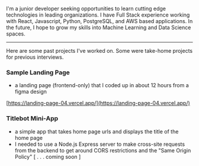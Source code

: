 I'm a junior developer seeking opportunities to learn cutting edge technologies in leading organizations. I have Full Stack experience working with React, Javascript, Python, PostgreSQL, and AWS based applications. In the future, I hope to grow my skills into Machine Learning and Data Science spaces.

---

Here are some past projects I've worked on. Some were take-home projects for previous interviews.

### Sample Landing Page
- a landing page (frontend-only) that I coded up in about 12 hours from a figma design

[https://landing-page-04.vercel.app/](https://landing-page-04.vercel.app/)

### Titlebot Mini-App
- a simple app that takes home page urls and displays the title of the home page
- I needed to use a Node.js Express server to make cross-site requests from the backend to get around CORS restrictions and the "Same Origin Policy"
[ . . . coming soon ]
